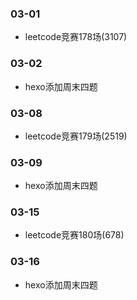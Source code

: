 ### 03-01
* leetcode竞赛178场(3107)
### 03-02
* hexo添加周末四题
### 03-08
* leetcode竞赛179场(2519)
### 03-09
* hexo添加周末四题
### 03-15
* leetcode竞赛180场(678)
### 03-16
* hexo添加周末四题
